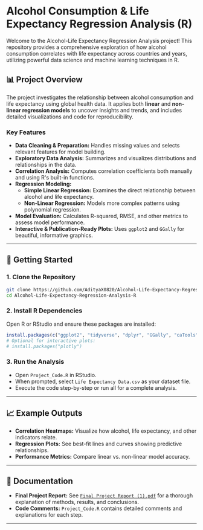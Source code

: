 # Alcohol Consumption & Life Expectancy Regression Analysis (R)

Welcome to the Alcohol-Life Expectancy Regression Analysis project! This repository provides a comprehensive exploration of how alcohol consumption correlates with life expectancy across countries and years, utilizing powerful data science and machine learning techniques in R.

## 📊 Project Overview

The project investigates the relationship between alcohol consumption and life expectancy using global health data. It applies both **linear** and **non-linear regression models** to uncover insights and trends, and includes detailed visualizations and code for reproducibility.

### Key Features

- **Data Cleaning & Preparation:** Handles missing values and selects relevant features for model building.
- **Exploratory Data Analysis:** Summarizes and visualizes distributions and relationships in the data.
- **Correlation Analysis:** Computes correlation coefficients both manually and using R's built-in functions.
- **Regression Modeling:**
  - **Simple Linear Regression:** Examines the direct relationship between alcohol and life expectancy.
  - **Non-Linear Regression:** Models more complex patterns using polynomial regression.
- **Model Evaluation:** Calculates R-squared, RMSE, and other metrics to assess model performance.
- **Interactive & Publication-Ready Plots:** Uses `ggplot2` and `GGally` for beautiful, informative graphics.

---



## 🚀 Getting Started

### 1. Clone the Repository

```bash
git clone https://github.com/AdityaX0820/Alcohol-Life-Expectancy-Regression-Analysis-R.git
cd Alcohol-Life-Expectancy-Regression-Analysis-R
```

### 2. Install R Dependencies

Open R or RStudio and ensure these packages are installed:

```r
install.packages(c("ggplot2", "tidyverse", "dplyr", "GGally", "caTools", "MLmetrics", "caret"))
# Optional for interactive plots:
# install.packages("plotly")
```

### 3. Run the Analysis

- Open `Project_Code.R` in RStudio.
- When prompted, select `Life Expectancy Data.csv` as your dataset file.
- Execute the code step-by-step or run all for a complete analysis.

---

## 📈 Example Outputs

- **Correlation Heatmaps:** Visualize how alcohol, life expectancy, and other indicators relate.
- **Regression Plots:** See best-fit lines and curves showing predictive relationships.
- **Performance Metrics:** Compare linear vs. non-linear model accuracy.


---

## 📖 Documentation

- **Final Project Report:** See [`Final Project Report (1).pdf`](./Final%20Project%20Report%20(1).pdf) for a thorough explanation of methods, results, and conclusions.
- **Code Comments:** `Project_Code.R` contains detailed comments and explanations for each step.

---
